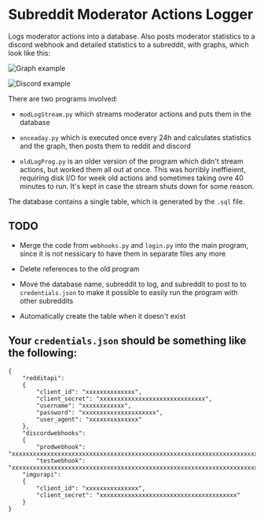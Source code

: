 # Subreddit Moderator Actions Logger

Logs moderator actions into a database. Also posts moderator statistics to a discord webhook
and detailed statistics to a subreddit, with graphs, which look like this:

![Graph example](https://i.imgur.com/VTR2Fam.png)

![Discord example](https://i.imgur.com/8LCdW98.png)

There are two programs involved:

* `modLogStream.py` which streams moderator actions and puts them in the database

* `onceaday.py` which is executed once every 24h and calculates statistics and the 
graph, then posts them to reddit and discord

* `oldLogProg.py` is an older version of the program which didn't stream actions,
but worked them all out at once. This was horribly ineffieient, requiring disk I/O
for week old actions and sometimes taking ovre 40 minutes to run. It's kept in case
the stream shuts down for some reason.

The database contains a single table, which is generated by the `.sql` file.

## TODO

* Merge the code from `webhooks.py` and `login.py` into the main program,
since it is not nessicary to have them in separate files any more

* Delete references to the old program

* Move the database name, subreddit to log, and subreddit to post to to `credentials.json`
to make it possible to easily run the program with other subreddits

* Automatically create the table when it doesn't exist

## Your `credentials.json` should be something like the following:

```
{
    "redditapi":
    {
        "client_id": "xxxxxxxxxxxxxx",
        "client_secret": "xxxxxxxxxxxxxxxxxxxxxxxxxxxxxx",
        "username": "xxxxxxxxxxxx",
        "password": "xxxxxxxxxxxxxxxxxxxxx",
        "user_agent": "xxxxxxxxxxxxxx"
    },
    "discordwebhooks":
    {
        "prodwebhook": "xxxxxxxxxxxxxxxxxxxxxxxxxxxxxxxxxxxxxxxxxxxxxxxxxxxxxxxxxxxxxxxxxxxxxxxxxxxxxxxxxxxxxxxxxxxxxxxxxxxxxxxxxxxxxxxxxxxxxxxxxxx",
        "testwebhook": "xxxxxxxxxxxxxxxxxxxxxxxxxxxxxxxxxxxxxxxxxxxxxxxxxxxxxxxxxxxxxxxxxxxxxxxxxxxxxxxxxxxxxxxxxxxxxxxxxxxxxxxxxxxxxxxxxxxxxxxxxxx"
    "imgurapi":
    {
        "client_id": "xxxxxxxxxxxxxxx",
        "client_secret": "xxxxxxxxxxxxxxxxxxxxxxxxxxxxxxxxxxxxxxx"
    }
}
```

